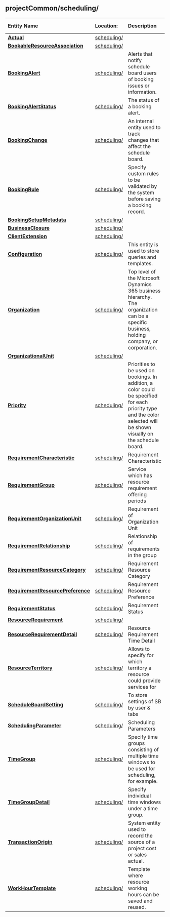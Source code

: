 ## projectCommon/scheduling/
| Entity Name | Location: | Description | External Link |
|:--- |:--- |:--- |:--- |
|[**Actual**](https://github.com/Microsoft/CDM/blob/master/schemaDocuments/core/applicationCommon/foundationCommon/crmCommon/projectCommon/scheduling/Actual.cdm.json)|[scheduling/](https://github.com/Microsoft/CDM/blob/master/schemaDocuments/core/applicationCommon/foundationCommon/crmCommon/projectCommon/scheduling/)||[Docs](https://docs.microsoft.com/en-us/dynamics365/customer-engagement/developer/entities/msdyn_actual)|
|[**BookableResourceAssociation**](https://github.com/Microsoft/CDM/blob/master/schemaDocuments/core/applicationCommon/foundationCommon/crmCommon/projectCommon/scheduling/BookableResourceAssociation.cdm.json)|[scheduling/](https://github.com/Microsoft/CDM/blob/master/schemaDocuments/core/applicationCommon/foundationCommon/crmCommon/projectCommon/scheduling/)||[Docs](https://docs.microsoft.com/en-us/dynamics365/customer-engagement/developer/entities/msdyn_bookableresourceassociation)|
|[**BookingAlert**](https://github.com/Microsoft/CDM/blob/master/schemaDocuments/core/applicationCommon/foundationCommon/crmCommon/projectCommon/scheduling/BookingAlert.cdm.json)|[scheduling/](https://github.com/Microsoft/CDM/blob/master/schemaDocuments/core/applicationCommon/foundationCommon/crmCommon/projectCommon/scheduling/)|Alerts that notify schedule board users of booking issues or information.|[Docs](https://docs.microsoft.com/en-us/dynamics365/customer-engagement/developer/entities/msdyn_bookingalert)|
|[**BookingAlertStatus**](https://github.com/Microsoft/CDM/blob/master/schemaDocuments/core/applicationCommon/foundationCommon/crmCommon/projectCommon/scheduling/BookingAlertStatus.cdm.json)|[scheduling/](https://github.com/Microsoft/CDM/blob/master/schemaDocuments/core/applicationCommon/foundationCommon/crmCommon/projectCommon/scheduling/)|The status of a booking alert.|[Docs](https://docs.microsoft.com/en-us/dynamics365/customer-engagement/developer/entities/msdyn_bookingalertstatus)|
|[**BookingChange**](https://github.com/Microsoft/CDM/blob/master/schemaDocuments/core/applicationCommon/foundationCommon/crmCommon/projectCommon/scheduling/BookingChange.cdm.json)|[scheduling/](https://github.com/Microsoft/CDM/blob/master/schemaDocuments/core/applicationCommon/foundationCommon/crmCommon/projectCommon/scheduling/)|An internal entity used to track changes that affect the schedule board.|[Docs](https://docs.microsoft.com/en-us/dynamics365/customer-engagement/developer/entities/msdyn_bookingchange)|
|[**BookingRule**](https://github.com/Microsoft/CDM/blob/master/schemaDocuments/core/applicationCommon/foundationCommon/crmCommon/projectCommon/scheduling/BookingRule.cdm.json)|[scheduling/](https://github.com/Microsoft/CDM/blob/master/schemaDocuments/core/applicationCommon/foundationCommon/crmCommon/projectCommon/scheduling/)|Specify custom rules to be validated by the system before saving a booking record.|[Docs](https://docs.microsoft.com/en-us/dynamics365/customer-engagement/developer/entities/msdyn_bookingrule)|
|[**BookingSetupMetadata**](https://github.com/Microsoft/CDM/blob/master/schemaDocuments/core/applicationCommon/foundationCommon/crmCommon/projectCommon/scheduling/BookingSetupMetadata.cdm.json)|[scheduling/](https://github.com/Microsoft/CDM/blob/master/schemaDocuments/core/applicationCommon/foundationCommon/crmCommon/projectCommon/scheduling/)||[Docs](https://docs.microsoft.com/en-us/dynamics365/customer-engagement/developer/entities/msdyn_bookingsetupmetadata)|
|[**BusinessClosure**](https://github.com/Microsoft/CDM/blob/master/schemaDocuments/core/applicationCommon/foundationCommon/crmCommon/projectCommon/scheduling/BusinessClosure.cdm.json)|[scheduling/](https://github.com/Microsoft/CDM/blob/master/schemaDocuments/core/applicationCommon/foundationCommon/crmCommon/projectCommon/scheduling/)||[Docs](https://docs.microsoft.com/en-us/dynamics365/customer-engagement/developer/entities/msdyn_businessclosure)|
|[**ClientExtension**](https://github.com/Microsoft/CDM/blob/master/schemaDocuments/core/applicationCommon/foundationCommon/crmCommon/projectCommon/scheduling/ClientExtension.cdm.json)|[scheduling/](https://github.com/Microsoft/CDM/blob/master/schemaDocuments/core/applicationCommon/foundationCommon/crmCommon/projectCommon/scheduling/)||[Docs](https://docs.microsoft.com/en-us/dynamics365/customer-engagement/developer/entities/msdyn_clientextension)|
|[**Configuration**](https://github.com/Microsoft/CDM/blob/master/schemaDocuments/core/applicationCommon/foundationCommon/crmCommon/projectCommon/scheduling/Configuration.cdm.json)|[scheduling/](https://github.com/Microsoft/CDM/blob/master/schemaDocuments/core/applicationCommon/foundationCommon/crmCommon/projectCommon/scheduling/)|This entity is used to store queries and templates.|[Docs](https://docs.microsoft.com/en-us/dynamics365/customer-engagement/developer/entities/msdyn_Configuration)|
|[**Organization**](https://github.com/Microsoft/CDM/blob/master/schemaDocuments/core/applicationCommon/foundationCommon/crmCommon/projectCommon/scheduling/Organization.cdm.json)|[scheduling/](https://github.com/Microsoft/CDM/blob/master/schemaDocuments/core/applicationCommon/foundationCommon/crmCommon/projectCommon/scheduling/)|Top level of the Microsoft Dynamics 365 business hierarchy. The organization can be a specific business, holding company, or corporation.|[Docs](https://docs.microsoft.com/en-us/dynamics365/customer-engagement/developer/entities/Organization)|
|[**OrganizationalUnit**](https://github.com/Microsoft/CDM/blob/master/schemaDocuments/core/applicationCommon/foundationCommon/crmCommon/projectCommon/scheduling/OrganizationalUnit.cdm.json)|[scheduling/](https://github.com/Microsoft/CDM/blob/master/schemaDocuments/core/applicationCommon/foundationCommon/crmCommon/projectCommon/scheduling/)||[Docs](https://docs.microsoft.com/en-us/dynamics365/customer-engagement/developer/entities/msdyn_organizationalunit)|
|[**Priority**](https://github.com/Microsoft/CDM/blob/master/schemaDocuments/core/applicationCommon/foundationCommon/crmCommon/projectCommon/scheduling/Priority.cdm.json)|[scheduling/](https://github.com/Microsoft/CDM/blob/master/schemaDocuments/core/applicationCommon/foundationCommon/crmCommon/projectCommon/scheduling/)|Priorities to be used on bookings. In addition, a color could be specified for each priority type and the color selected will be shown visually on the schedule board.|[Docs](https://docs.microsoft.com/en-us/dynamics365/customer-engagement/developer/entities/msdyn_priority)|
|[**RequirementCharacteristic**](https://github.com/Microsoft/CDM/blob/master/schemaDocuments/core/applicationCommon/foundationCommon/crmCommon/projectCommon/scheduling/RequirementCharacteristic.cdm.json)|[scheduling/](https://github.com/Microsoft/CDM/blob/master/schemaDocuments/core/applicationCommon/foundationCommon/crmCommon/projectCommon/scheduling/)|Requirement Characteristic|[Docs](https://docs.microsoft.com/en-us/dynamics365/customer-engagement/developer/entities/msdyn_requirementcharacteristic)|
|[**RequirementGroup**](https://github.com/Microsoft/CDM/blob/master/schemaDocuments/core/applicationCommon/foundationCommon/crmCommon/projectCommon/scheduling/RequirementGroup.cdm.json)|[scheduling/](https://github.com/Microsoft/CDM/blob/master/schemaDocuments/core/applicationCommon/foundationCommon/crmCommon/projectCommon/scheduling/)|Service which has resource requirement offering periods|[Docs](https://docs.microsoft.com/en-us/dynamics365/customer-engagement/developer/entities/msdyn_requirementgroup)|
|[**RequirementOrganizationUnit**](https://github.com/Microsoft/CDM/blob/master/schemaDocuments/core/applicationCommon/foundationCommon/crmCommon/projectCommon/scheduling/RequirementOrganizationUnit.cdm.json)|[scheduling/](https://github.com/Microsoft/CDM/blob/master/schemaDocuments/core/applicationCommon/foundationCommon/crmCommon/projectCommon/scheduling/)|Requirement of Organization Unit|[Docs](https://docs.microsoft.com/en-us/dynamics365/customer-engagement/developer/entities/msdyn_requirementorganizationunit)|
|[**RequirementRelationship**](https://github.com/Microsoft/CDM/blob/master/schemaDocuments/core/applicationCommon/foundationCommon/crmCommon/projectCommon/scheduling/RequirementRelationship.cdm.json)|[scheduling/](https://github.com/Microsoft/CDM/blob/master/schemaDocuments/core/applicationCommon/foundationCommon/crmCommon/projectCommon/scheduling/)|Relationship of requirements in the group|[Docs](https://docs.microsoft.com/en-us/dynamics365/customer-engagement/developer/entities/msdyn_requirementrelationship)|
|[**RequirementResourceCategory**](https://github.com/Microsoft/CDM/blob/master/schemaDocuments/core/applicationCommon/foundationCommon/crmCommon/projectCommon/scheduling/RequirementResourceCategory.cdm.json)|[scheduling/](https://github.com/Microsoft/CDM/blob/master/schemaDocuments/core/applicationCommon/foundationCommon/crmCommon/projectCommon/scheduling/)|Requirement Resource Category|[Docs](https://docs.microsoft.com/en-us/dynamics365/customer-engagement/developer/entities/msdyn_requirementresourcecategory)|
|[**RequirementResourcePreference**](https://github.com/Microsoft/CDM/blob/master/schemaDocuments/core/applicationCommon/foundationCommon/crmCommon/projectCommon/scheduling/RequirementResourcePreference.cdm.json)|[scheduling/](https://github.com/Microsoft/CDM/blob/master/schemaDocuments/core/applicationCommon/foundationCommon/crmCommon/projectCommon/scheduling/)|Requirement Resource Preference|[Docs](https://docs.microsoft.com/en-us/dynamics365/customer-engagement/developer/entities/msdyn_requirementresourcepreference)|
|[**RequirementStatus**](https://github.com/Microsoft/CDM/blob/master/schemaDocuments/core/applicationCommon/foundationCommon/crmCommon/projectCommon/scheduling/RequirementStatus.cdm.json)|[scheduling/](https://github.com/Microsoft/CDM/blob/master/schemaDocuments/core/applicationCommon/foundationCommon/crmCommon/projectCommon/scheduling/)|Requirement Status|[Docs](https://docs.microsoft.com/en-us/dynamics365/customer-engagement/developer/entities/msdyn_requirementstatus)|
|[**ResourceRequirement**](https://github.com/Microsoft/CDM/blob/master/schemaDocuments/core/applicationCommon/foundationCommon/crmCommon/projectCommon/scheduling/ResourceRequirement.cdm.json)|[scheduling/](https://github.com/Microsoft/CDM/blob/master/schemaDocuments/core/applicationCommon/foundationCommon/crmCommon/projectCommon/scheduling/)||[Docs](https://docs.microsoft.com/en-us/dynamics365/customer-engagement/developer/entities/msdyn_resourcerequirement)|
|[**ResourceRequirementDetail**](https://github.com/Microsoft/CDM/blob/master/schemaDocuments/core/applicationCommon/foundationCommon/crmCommon/projectCommon/scheduling/ResourceRequirementDetail.cdm.json)|[scheduling/](https://github.com/Microsoft/CDM/blob/master/schemaDocuments/core/applicationCommon/foundationCommon/crmCommon/projectCommon/scheduling/)|Resource Requirement Time Detail|[Docs](https://docs.microsoft.com/en-us/dynamics365/customer-engagement/developer/entities/msdyn_resourcerequirementdetail)|
|[**ResourceTerritory**](https://github.com/Microsoft/CDM/blob/master/schemaDocuments/core/applicationCommon/foundationCommon/crmCommon/projectCommon/scheduling/ResourceTerritory.cdm.json)|[scheduling/](https://github.com/Microsoft/CDM/blob/master/schemaDocuments/core/applicationCommon/foundationCommon/crmCommon/projectCommon/scheduling/)|Allows to specify for which territory a resource could provide services for|[Docs](https://docs.microsoft.com/en-us/dynamics365/customer-engagement/developer/entities/msdyn_resourceterritory)|
|[**ScheduleBoardSetting**](https://github.com/Microsoft/CDM/blob/master/schemaDocuments/core/applicationCommon/foundationCommon/crmCommon/projectCommon/scheduling/ScheduleBoardSetting.cdm.json)|[scheduling/](https://github.com/Microsoft/CDM/blob/master/schemaDocuments/core/applicationCommon/foundationCommon/crmCommon/projectCommon/scheduling/)|To store settings of SB by user & tabs|[Docs](https://docs.microsoft.com/en-us/dynamics365/customer-engagement/developer/entities/msdyn_scheduleboardsetting)|
|[**SchedulingParameter**](https://github.com/Microsoft/CDM/blob/master/schemaDocuments/core/applicationCommon/foundationCommon/crmCommon/projectCommon/scheduling/SchedulingParameter.cdm.json)|[scheduling/](https://github.com/Microsoft/CDM/blob/master/schemaDocuments/core/applicationCommon/foundationCommon/crmCommon/projectCommon/scheduling/)|Scheduling Parameters|[Docs](https://docs.microsoft.com/en-us/dynamics365/customer-engagement/developer/entities/msdyn_schedulingparameter)|
|[**TimeGroup**](https://github.com/Microsoft/CDM/blob/master/schemaDocuments/core/applicationCommon/foundationCommon/crmCommon/projectCommon/scheduling/TimeGroup.cdm.json)|[scheduling/](https://github.com/Microsoft/CDM/blob/master/schemaDocuments/core/applicationCommon/foundationCommon/crmCommon/projectCommon/scheduling/)|Specify time groups consisting of multiple time windows to be used for scheduling, for example.|[Docs](https://docs.microsoft.com/en-us/dynamics365/customer-engagement/developer/entities/msdyn_timegroup)|
|[**TimeGroupDetail**](https://github.com/Microsoft/CDM/blob/master/schemaDocuments/core/applicationCommon/foundationCommon/crmCommon/projectCommon/scheduling/TimeGroupDetail.cdm.json)|[scheduling/](https://github.com/Microsoft/CDM/blob/master/schemaDocuments/core/applicationCommon/foundationCommon/crmCommon/projectCommon/scheduling/)|Specify individual time windows under a time group.|[Docs](https://docs.microsoft.com/en-us/dynamics365/customer-engagement/developer/entities/msdyn_timegroupdetail)|
|[**TransactionOrigin**](https://github.com/Microsoft/CDM/blob/master/schemaDocuments/core/applicationCommon/foundationCommon/crmCommon/projectCommon/scheduling/TransactionOrigin.cdm.json)|[scheduling/](https://github.com/Microsoft/CDM/blob/master/schemaDocuments/core/applicationCommon/foundationCommon/crmCommon/projectCommon/scheduling/)|System entity used to record the source of a project cost or sales actual.|[Docs](https://docs.microsoft.com/en-us/dynamics365/customer-engagement/developer/entities/msdyn_transactionorigin)|
|[**WorkHourTemplate**](https://github.com/Microsoft/CDM/blob/master/schemaDocuments/core/applicationCommon/foundationCommon/crmCommon/projectCommon/scheduling/WorkHourTemplate.cdm.json)|[scheduling/](https://github.com/Microsoft/CDM/blob/master/schemaDocuments/core/applicationCommon/foundationCommon/crmCommon/projectCommon/scheduling/)|Template where resource working hours can be saved and reused.|[Docs](https://docs.microsoft.com/en-us/dynamics365/customer-engagement/developer/entities/msdyn_workhourtemplate)|
